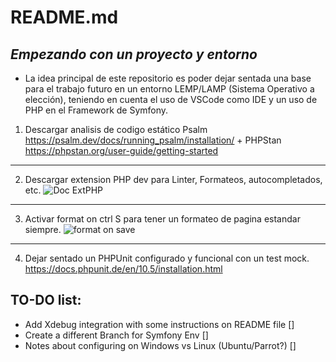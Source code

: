 # README.md
## *Empezando con un proyecto y entorno*

- La idea principal de este repositorio es poder dejar sentada una base para el trabajo futuro en un entorno LEMP/LAMP (Sistema Operativo a elección), teniendo en cuenta el uso de VSCode como IDE y un uso de PHP en el Framework de Symfony. 

1. Descargar analisis de codigo estático Psalm <https://psalm.dev/docs/running_psalm/installation/> + PHPStan https://phpstan.org/user-guide/getting-started
------------------------------------------------------------------------------------
2. Descargar extension PHP dev para Linter, Formateos, autocompletados, etc. ![Doc ExtPHP](https://github.com/Juancruzlado/Repositorio-Semilla-Symfony/assets/82162416/d34ce026-4c9c-43bb-8057-a49559bcf358)
------------------------------------------------------------------------------------
3. Activar format on ctrl S para tener un formateo de pagina estandar siempre. ![format on save](https://github.com/Juancruzlado/Repositorio-Semilla-Symfony/assets/82162416/900819c7-cc6c-43a4-9de2-ab3f6d937101)
------------------------------------------------------------------------------------
4. Dejar sentado un PHPUnit configurado y funcional con un test mock. <https://docs.phpunit.de/en/10.5/installation.html>

## TO-DO list: 
- Add Xdebug integration with some instructions on README file []
- Create a different Branch for Symfony Env []
- Notes about configuring on Windows vs Linux (Ubuntu/Parrot?) []
  
